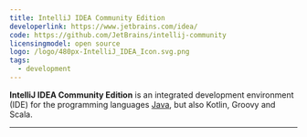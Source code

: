 ```yaml
---
title: IntelliJ IDEA Community Edition
developerlink: https://www.jetbrains.com/idea/
code: https://github.com/JetBrains/intellij-community
licensingmodel: open source
logo: /logo/480px-IntelliJ_IDEA_Icon.svg.png
tags:
  - development
---
```


**IntelliJ IDEA Community Edition** is an integrated development environment (IDE) for the programming languages [Java](./java), but also Kotlin, Groovy and Scala.

---
